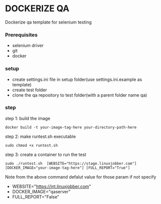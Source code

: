 # DOCKERIZE QA

Dockerize qa template for selenium testing

### Prerequisites

* selenium driver
* git
* docker

### setup

* create settings.ini file in setup folder(use settings.ini.example as template)
* create test folder
* clone the qa repository to test folder(with a parent folder name qa)

### step
step 1: build the image 
```
docker build -t your-image-tag-here your-directory-path-here
```
step 2: make runtest.sh executable
```
sudo chmod +x runtest.sh
```
step 3: create a container to run the test
```
sudo ./runtest.sh  [WEBSITE="https://stage.linuxjobber.com"] [DOCKER_IMAGE="your-image-tag-here"] [FULL_REPORT="True"]
```
Note from the above command defalut value for those param if not specify
 * WEBSITE="https://int.linuxjobber.com"
 * DOCKER_IMAGE="qaserver"
 * FULL_REPORT="False"